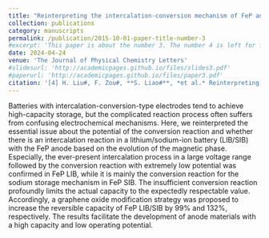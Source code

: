 ```yaml
---
title: "Reinterpreting the intercalation-conversion mechanism of FeP anodes in lithium/sodium-ion batteries from evolution of the magnetic phase"
collection: publications
category: manuscripts
permalink: /publication/2015-10-01-paper-title-number-3
#excerpt: 'This paper is about the number 3. The number 4 is left for future work.'
date: 2024-04-24
venue: 'The Journal of Physical Chemistry Letters'
#slidesurl: 'http://academicpages.github.io/files/slides3.pdf'
#paperurl: 'http://academicpages.github.io/files/paper3.pdf'
citation: '[4] H. Liu#, F. Zou#, **S. Liao#**, *et al.* Reinterpreting the intercalation-conversion mechanism of FeP anodes in lithium/sodium-ion batteries from evolution of the magnetic phase, *The Journal of Physical Chemistry Letters*, 2024, **15**, 4694–4704.'
---
```


Batteries with intercalation-conversion-type electrodes tend to achieve high-capacity storage, but the complicated reaction process often suffers from confusing electrochemical mechanisms. Here, we reinterpreted the essential issue about the potential of the conversion reaction and whether there is an intercalation reaction in a lithium/sodium-ion battery (LIB/SIB) with the FeP anode based on the evolution of the magnetic phase. Especially, the ever-present intercalation process in a large voltage range followed by the conversion reaction with extremely low potential was confirmed in FeP LIB, while it is mainly the conversion reaction for the sodium storage mechanism in FeP SIB. The insufficient conversion reaction profoundly limits the actual capacity to the expectedly respectable value. Accordingly, a graphene oxide modification strategy was proposed to increase the reversible capacity of FeP LIB/SIB by 99% and 132%, respectively. The results facilitate the development of anode materials with a high capacity and low operating potential.
